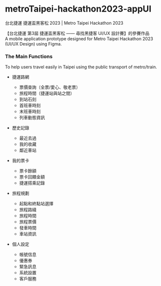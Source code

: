# metroTaipei-hackathon2023-appUI
台北捷運 捷運盃黑客松 2023 | Metro Taipei Hackathon 2023

【台北捷運 第3屆 捷運盃黑客松 —— 尋找黑捷客 UI/UX 設計賽】的參賽作品\
A mobile application prototype designed for Metro Taipei Hackathon 2023 (UI/UX Design) using Figma.

### The Main Functions
To help users travel easily in Taipei using the public transport of metro/train.

* 捷運路網
  * 票價查詢（全票/愛心、敬老票）
  * 旅程時間（捷運站與站之間）
  * 到站石刻
  * 首班車時刻
  * 末班車時刻
  * 列車動態資訊

* 歷史記錄
  * 最近去過
  * 我的收藏
  * 鄰近車站

* 我的票卡
  * 票卡餘額
  * 票卡回饋金額
  * 捷運搭乘記錄

* 旅程規劃
  * 起點和終點站選擇
  * 旅程路綫
  * 旅程時間
  * 旅程票價
  * 發車時間
  * 車站資訊
  
* 個人設定
  * 帳號信息
  * 優惠券
  * 緊急訊息
  * 系統設置
  * 客戶服務
